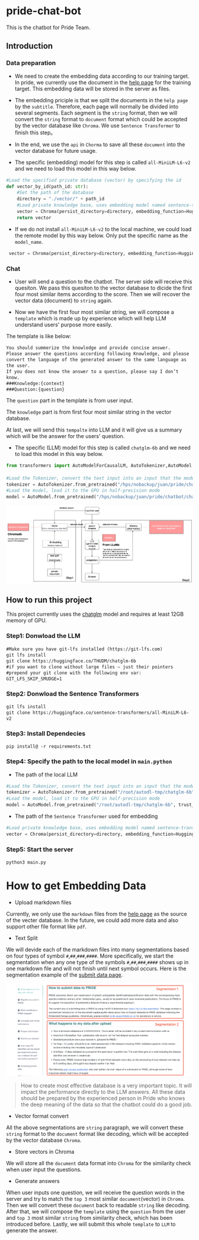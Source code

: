 # pride-chat-bot
This is the chatbot for Pride Team.
## Introduction
### Data preparation
- We need to create the embedding data according to our training target. In pride, we currently use the document in the [help page](https://www.ebi.ac.uk/pride/markdownpage/documentationpage)  for the training target. This embedding data will be stored in the server as files.

- The embedding priciple is that we split the documents in the `help page` by the `subtitle`. Therefore, each page will normally be divided into several segments. Each segment is the `string` format, then we will convert the `string` format to `document` format which could be accepted by the vector database like `Chroma`. We use `Sentence Transformer` to finish this step。

- In the end, we use the `api` in `Chorma` to save all these `document` into the vector database for future usage.

-  The specific (embedding) model for this step is called `all-MiniLM-L6-v2` and we need to load this model in this way below.
```python
#Load the specified private database (vector) by specifying the id
def vector_by_id(path_id: str):
    #Set the path of the database
    directory = "./vector/" + path_id
    #Load private knowledge base, uses embedding model named sentence-transformers
    vector = Chroma(persist_directory=directory, embedding_function=HuggingFaceEmbeddings(model_name="/hps/nobackup/juan/pride/chatbot/all-MiniLM-L6-v2"))
    return vector
```
- If we do not install `all-MiniLM-L6-v2` to the local machine, we could load the remote model by this way below. Only put the specific name as the `model_name`.

```python
 vector = Chroma(persist_directory=directory, embedding_function=HuggingFaceEmbeddings(model_name="all-MiniLM-L6-v2"))
```

### Chat

- User will send a question to the chatbot. The server side will receive this quesiton. We pass this quesiton to the vector database to dicide the first four most similar items according to the score. Then we will recover the vector data (document) to `string` again.

- Now we have the first four most similar string, we will compose a `template` which is made up by experience which will help LLM understand users' purpose more easily.

The template is like below: 

```
You should summerize the knowledge and provide concise answer.
Please answer the questions according following Knowledge, and please convert the language of the generated answer to the same language as the user.
If you does not know the answer to a question, please say I don’t know.
###Knowledge:{context}
###Question:{question}
```

The `question` part in the template is from user input. 

The `knowledge` part is from first four most similar string in the vector database. 

At last, we will send this `tempalte` into LLM and it will give us a summary which will be the answer for the users' question.

-  The specific (LLM) model for this step is called `chatglm-6b` and we need to load this model in this way below.

```python
from transformers import AutoModelForCausalLM, AutoTokenizer,AutoModel  # tool for loading model from huggingface 

#Load the Tokenizer, convert the text input into an input that the model can accept
tokenizer = AutoTokenizer.from_pretrained("/hps/nobackup/juan/pride/chatbot/chatglm-6b", trust_remote_code=True)
#Load the model, load it to the GPU in half-precision mode
model = AutoModel.from_pretrained("/hps/nobackup/juan/pride/chatbot/chatglm-6b", trust_remote_code=True).half().cuda()
```

![Flow Chart](https://github.com/PRIDE-Archive/pride-chatbot/blob/main/flowchart.jpeg) 

## How to run this project
This project currently uses the [chatglm](https://github.com/THUDM/ChatGLM-6B) model and requires at least 12GB memory of GPU.
### Step1: Donwload the LLM
    #Make sure you have git-lfs installed (https://git-lfs.com)
    git lfs install
    git clone https://huggingface.co/THUDM/chatglm-6b
    #if you want to clone without large files – just their pointers
    #prepend your git clone with the following env var:
    GIT_LFS_SKIP_SMUDGE=1
### Step2: Donwload the Sentence Transformers
    git lfs install
    git clone https://huggingface.co/sentence-transformers/all-MiniLM-L6-v2
### Step3: Install Dependecies
    pip install@ -r requirements.txt
### Step4: Specify the path to the local model in `main.python`
- The path of the local LLM
```python
#Load the Tokenizer, convert the text input into an input that the model can accept
tokenizer = AutoTokenizer.from_pretrained("/root/autodl-tmp/chatglm-6b", trust_remote_code=True)
#Load the model, load it to the GPU in half-precision mode
model = AutoModel.from_pretrained("/root/autodl-tmp/chatglm-6b", trust_remote_code=True).half().cuda()  
```
- The path of the `Sentence Transformer` used for embedding
```python
#Load private knowledge base, uses embedding model named sentence-transformers
vector = Chroma(persist_directory=directory, embedding_function=HuggingFaceEmbeddings(model_name="all-MiniLM-L6-v2"))
 ```
### Step5: Start the server
```
python3 main.py
```

# How to get Embedding Data

- Upload markdown files
  
Currently, we only use the `markdown` files from the [help page](https://github.com/PRIDE-Archive/pride-web/tree/master/public/markdown) as the source of the vecter database. In the future, we could add more data and also support other file format like `pdf`.

- Text Split
  
We will devide each of the markdown files into many segmentations based on four types of symbol `#`,`##`,`###`,`####`. More specifically, we start the segmentation when any one type of the symbols `#`,`##`,`###`,`####` shows up in one markdown file and will not finish until next symbol occurs. 
Here is the segmentation example of the [submit data page](https://www.ebi.ac.uk/pride/markdownpage/submitdatapage).

![Segmentation Demo](https://github.com/PRIDE-Archive/pride-chatbot/blob/main/segmentation_demo.png) 

>How to create most effective database is a very important topic. It will impact the performance directly to the LLM answers. All these data should be prepared by the experienced person in Pride who knows the deep meaning of the data so that the chatbot could do a good job.

- Vector format convert
  
All the above segmentations are `string` paragraph, we will convert these `string` format to the `document` format like decoding, which will be accepted by the vector database `Chroma`.

- Store vectors in Chroma
  
We will store all the `document` data format into `Chroma` for the similarity check when user input the questions.

- Generate answers
  
When user inputs one question, we will receive the question words in the server and try to match the `top 3` most similar `document`(vector) in `Chroma`. Then we will convert these `document` back to readable `string` like decoding. After that, we will compose the `template` using the `question` from the user and `top 3` most similar `string` from similarity check, which has been introduced before. Lastly, we will submit this whole `template` to `LLM` to generate the answer.




